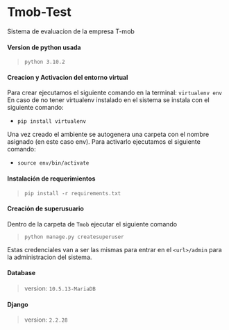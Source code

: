 # Tmob-Test

Sistema de evaluacion de la empresa T-mob


#### Version de python usada
> `python 3.10.2`

#### Creacion y Activacion del entorno virtual
Para crear ejecutamos el siguiente comando en la terminal:
`virtualenv env`
En caso de no tener virtualenv instalado en el sistema se instala con el siguiente comando: 
- `pip install virtualenv`

Una vez creado el ambiente se autogenera una carpeta con el nombre asignado (en este caso env).
Para activarlo ejecutamos el siguiente comando:
- `source env/bin/activate`

#### Instalación de requerimientos
> `pip install -r requirements.txt`

#### Creación de superusuario
Dentro de la carpeta de `Tmob` ejecutar el siguiente comando 
> `python manage.py createsuperuser`

Estas credenciales van a ser las mismas para entrar en el `<url>/admin` para la administracion del sistema.

#### Database
> version: `10.5.13-MariaDB`

#### Django
 > version: `2.2.28`
